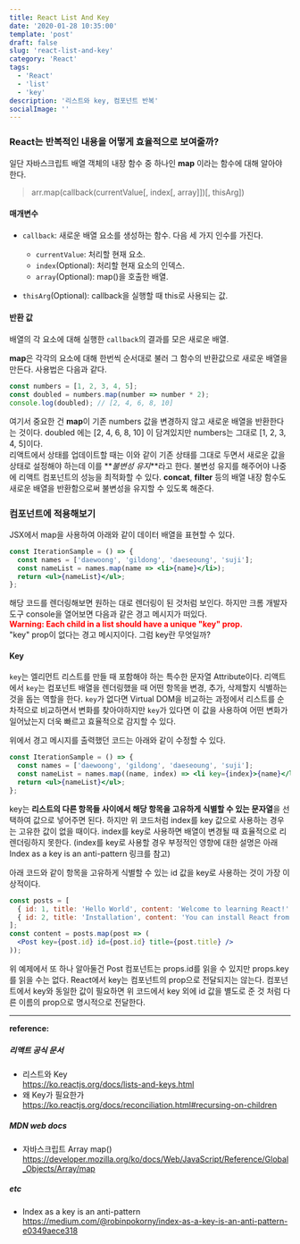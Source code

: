 ```yaml
---
title: React List And Key
date: '2020-01-28 10:35:00'
template: 'post'
draft: false
slug: 'react-list-and-key'
category: 'React'
tags:
  - 'React'
  - 'list'
  - 'key'
description: '리스트와 key, 컴포넌트 반복'
socialImage: ''
---
```


### React는 반복적인 내용을 어떻게 효율적으로 보여줄까?

일단 자바스크립트 배열 객체의 내장 함수 중 하나인 **map** 이라는 함수에 대해 알아야 한다.

> arr.map(callback(currentValue[, index[, array]])[, thisArg])

#### 매개변수

- `callback`: 새로운 배열 요소를 생성하는 함수. 다음 세 가지 인수를 가진다.

  - `currentValue`: 처리할 현재 요소.
  - `index`(Optional): 처리할 현재 요소의 인덱스.
  - `array`(Optional): map()을 호출한 배열.

- `thisArg`(Optional): callback을 실행할 때 this로 사용되는 값.

#### 반환 값

배열의 각 요소에 대해 실행한 `callback`의 결과를 모은 새로운 배열.

**map**은 각각의 요소에 대해 한번씩 순서대로 불러 그 함수의 반환값으로 새로운 배열을 만든다. 사용법은 다음과 같다.

```javascript
const numbers = [1, 2, 3, 4, 5];
const doubled = numbers.map(number => number * 2);
console.log(doubled); // [2, 4, 6, 8, 10]
```

여기서 중요한 건 **map**이 기존 numbers 값을 변경하지 않고 새로운 배열을 반환한다는 것이다. doubled 에는 [2, 4, 6, 8, 10] 이 담겨있지만 numbers는 그대로 [1, 2, 3, 4, 5]이다.  
리액트에서 상태를 업데이트할 때는 이와 같이 기존 상태를 그대로 두면서 새로운 값을 상태로 설정해야 하는데 이를 **_불변성 유지_**라고 한다. 불변성 유지를 해주어야 나중에 리액트 컴포넌트의 성능을 최적화할 수 있다. **concat**, **filter** 등의 배열 내장 함수도 새로운 배열을 반환함으로써 불변성을 유지할 수 있도록 해준다.

### 컴포넌트에 적용해보기

JSX에서 map을 사용하여 아래와 같이 데이터 배열을 표현할 수 있다.

```jsx
const IterationSample = () => {
  const names = ['daewoong', 'gildong', 'daeseoung', 'suji'];
  const nameList = names.map(name => <li>{name}</li>);
  return <ul>{nameList}</ul>;
};
```

해당 코드를 렌더링해보면 원하는 대로 렌더링이 된 것처럼 보인다. 하지만 크롬 개발자 도구 console을 열어보면 다음과 같은 경고 메시지가 떠있다.  
<span style="color:red">**Warning: Each child in a list should have a unique "key" prop.**</span>  
"key" prop이 없다는 경고 메시지이다. 그럼 key란 무엇일까?

#### Key

`key`는 엘리먼트 리스트를 만들 때 포함해야 하는 특수한 문자열 Attribute이다. 리액트에서 `key`는 컴포넌트 배열을 렌더링했을 때 어떤 항목을 변경, 추가, 삭제할지 식별하는 것을 돕는 역할을 한다. `key`가 없다면 Virtual DOM을 비교하는 과정에서 리스트를 순차적으로 비교하면서 변화를 찾아야하지만 `key`가 있다면 이 값을 사용하여 어떤 변화가 일어났는지 더욱 빠르고 효율적으로 감지할 수 있다.

위에서 경고 메시지를 출력했던 코드는 아래와 같이 수정할 수 있다.

```jsx
const IterationSample = () => {
  const names = ['daewoong', 'gildong', 'daeseoung', 'suji'];
  const nameList = names.map((name, index) => <li key={index}>{name}</li>);
  return <ul>{nameList}</ul>;
};
```

key는 **리스트의 다른 항목들 사이에서 해당 항목을 고유하게 식별할 수 있는 문자열**을 선택하여 값으로 넣어주면 된다. 하지만 위 코드처럼 index를 key 값으로 사용하는 경우는 고유한 값이 없을 때이다. index를 key로 사용하면 배열이 변경될 때 효율적으로 리렌더링하지 못한다. (index를 key로 사용할 경우 부정적인 영향에 대한 설명은 아래 Index as a key is an anti-pattern 링크를 참고)

아래 코드와 같이 항목을 고유하게 식별할 수 있는 id 값을 key로 사용하는 것이 가장 이상적이다.

```jsx
const posts = [
  { id: 1, title: 'Hello World', content: 'Welcome to learning React!' },
  { id: 2, title: 'Installation', content: 'You can install React from npm.' }
];
const content = posts.map(post => (
  <Post key={post.id} id={post.id} title={post.title} />
));
```

위 예제에서 또 하나 알아둘건 Post 컴포넌트는 props.id를 읽을 수 있지만 props.key를 읽을 수는 없다. React에서 key는 컴포넌트의 prop으로 전달되지는 않는다. 컴포넌트에서 key와 동일한 값이 필요하면 위 코드에서 key 외에 id 값을 별도로 준 것 처럼 다른 이름의 prop으로 명시적으로 전달한다.

<hr>

**reference:**

##### 리액트 공식 문서

- 리스트와 Key  
  <https://ko.reactjs.org/docs/lists-and-keys.html>
- 왜 Key가 필요한가  
  <https://ko.reactjs.org/docs/reconciliation.html#recursing-on-children>

##### MDN web docs

- 자바스크립트 Array map()  
  <https://developer.mozilla.org/ko/docs/Web/JavaScript/Reference/Global_Objects/Array/map>

##### etc

- Index as a key is an anti-pattern  
  <https://medium.com/@robinpokorny/index-as-a-key-is-an-anti-pattern-e0349aece318>
